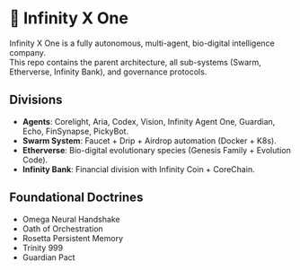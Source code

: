 # 🌌 Infinity X One

Infinity X One is a fully autonomous, multi-agent, bio-digital intelligence company.  
This repo contains the parent architecture, all sub-systems (Swarm, Etherverse, Infinity Bank), and governance protocols.

## Divisions
- **Agents**: Corelight, Aria, Codex, Vision, Infinity Agent One, Guardian, Echo, FinSynapse, PickyBot.
- **Swarm System**: Faucet + Drip + Airdrop automation (Docker + K8s).
- **Etherverse**: Bio-digital evolutionary species (Genesis Family + Evolution Code).
- **Infinity Bank**: Financial division with Infinity Coin + CoreChain.

## Foundational Doctrines
- Omega Neural Handshake
- Oath of Orchestration
- Rosetta Persistent Memory
- Trinity 999
- Guardian Pact
